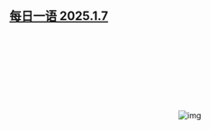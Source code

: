 <!--1736290540000-->
[每日一语 2025.1.7](https://chinadigitaltimes.net/chinese/714773.html)
------

<p><img decoding="async" src="data:image/svg+xml,%3Csvg%20xmlns='http://www.w3.org/2000/svg'%20viewBox='0%200%200%200'%3E%3C/svg%3E" alt="img" data-lazy-src="https://chinadigitaltimes.net/chinese/files/2025/01/2025.1.7.png"><noscript><img decoding="async" src="https://chinadigitaltimes.net/chinese/files/2025/01/2025.1.7.png" alt="img"></noscript></p><div class="addtoany_share_save_container addtoany_content addtoany_content_bottom"><div class="a2a_kit a2a_kit_size_32 addtoany_list" data-a2a-url="https://chinadigitaltimes.net/chinese/714773.html" data-a2a-title="每日一语 2025.1.7"><a class="a2a_button_facebook" href="https://www.addtoany.com/add_to/facebook?linkurl=https%3A%2F%2Fchinadigitaltimes.net%2Fchinese%2F714773.html&amp;linkname=%E6%AF%8F%E6%97%A5%E4%B8%80%E8%AF%AD%202025.1.7" title="Facebook" rel="nofollow noopener" target="_blank"></a><a class="a2a_button_twitter" href="https://www.addtoany.com/add_to/twitter?linkurl=https%3A%2F%2Fchinadigitaltimes.net%2Fchinese%2F714773.html&amp;linkname=%E6%AF%8F%E6%97%A5%E4%B8%80%E8%AF%AD%202025.1.7" title="Twitter" rel="nofollow noopener" target="_blank"></a><a class="a2a_button_telegram" href="https://www.addtoany.com/add_to/telegram?linkurl=https%3A%2F%2Fchinadigitaltimes.net%2Fchinese%2F714773.html&amp;linkname=%E6%AF%8F%E6%97%A5%E4%B8%80%E8%AF%AD%202025.1.7" title="Telegram" rel="nofollow noopener" target="_blank"></a><a class="a2a_button_reddit" href="https://www.addtoany.com/add_to/reddit?linkurl=https%3A%2F%2Fchinadigitaltimes.net%2Fchinese%2F714773.html&amp;linkname=%E6%AF%8F%E6%97%A5%E4%B8%80%E8%AF%AD%202025.1.7" title="Reddit" rel="nofollow noopener" target="_blank"></a><a class="a2a_button_whatsapp" href="https://www.addtoany.com/add_to/whatsapp?linkurl=https%3A%2F%2Fchinadigitaltimes.net%2Fchinese%2F714773.html&amp;linkname=%E6%AF%8F%E6%97%A5%E4%B8%80%E8%AF%AD%202025.1.7" title="WhatsApp" rel="nofollow noopener" target="_blank"></a><a class="a2a_button_email" href="https://www.addtoany.com/add_to/email?linkurl=https%3A%2F%2Fchinadigitaltimes.net%2Fchinese%2F714773.html&amp;linkname=%E6%AF%8F%E6%97%A5%E4%B8%80%E8%AF%AD%202025.1.7" title="Email" rel="nofollow noopener" target="_blank"></a><a class="a2a_button_copy_link" href="https://www.addtoany.com/add_to/copy_link?linkurl=https%3A%2F%2Fchinadigitaltimes.net%2Fchinese%2F714773.html&amp;linkname=%E6%AF%8F%E6%97%A5%E4%B8%80%E8%AF%AD%202025.1.7" title="Copy Link" rel="nofollow noopener" target="_blank"></a><a class="a2a_dd addtoany_share_save addtoany_share" href="https://www.addtoany.com/share"></a></div></div>
